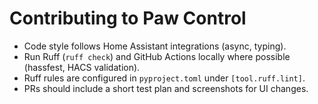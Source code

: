 # Contributing to Paw Control

- Code style follows Home Assistant integrations (async, typing).
- Run Ruff (`ruff check`) and GitHub Actions locally where possible (hassfest, HACS validation).
- Ruff rules are configured in `pyproject.toml` under `[tool.ruff.lint]`.
- PRs should include a short test plan and screenshots for UI changes.

